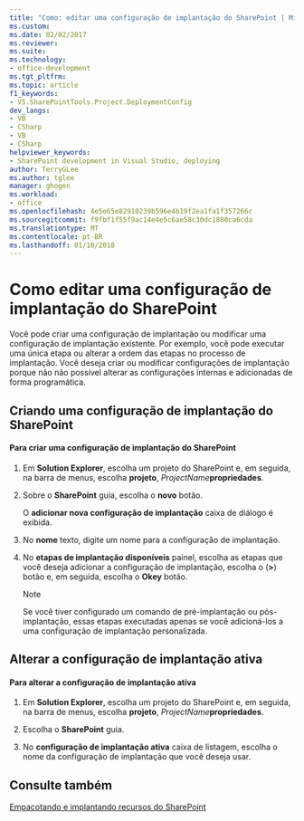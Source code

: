 ```yaml
---
title: "Como: editar uma configuração de implantação do SharePoint | Microsoft Docs"
ms.custom: 
ms.date: 02/02/2017
ms.reviewer: 
ms.suite: 
ms.technology:
- office-development
ms.tgt_pltfrm: 
ms.topic: article
f1_keywords:
- VS.SharePointTools.Project.DeploymentConfig
dev_langs:
- VB
- CSharp
- VB
- CSharp
helpviewer_keywords:
- SharePoint development in Visual Studio, deploying
author: TerryGLee
ms.author: tglee
manager: ghogen
ms.workload:
- office
ms.openlocfilehash: 4e5e65e82910239b596e4b19f2ea1fa1f357266c
ms.sourcegitcommit: f9fbf1f55f9ac14e4e5c6ae58c30dc1800ca6cda
ms.translationtype: MT
ms.contentlocale: pt-BR
ms.lasthandoff: 01/10/2018
---
```

# <a name="how-to-edit-a-sharepoint-deployment-configuration"></a>Como editar uma configuração de implantação do SharePoint
  Você pode criar uma configuração de implantação ou modificar uma configuração de implantação existente. Por exemplo, você pode executar uma única etapa ou alterar a ordem das etapas no processo de implantação. Você deseja criar ou modificar configurações de implantação porque não não possível alterar as configurações internas e adicionadas de forma programática.  
  
## <a name="creating-a-sharepoint-deployment-configuration"></a>Criando uma configuração de implantação do SharePoint  
  
#### <a name="to-create-a-sharepoint-deployment-configuration"></a>Para criar uma configuração de implantação do SharePoint  
  
1.  Em **Solution Explorer**, escolha um projeto do SharePoint e, em seguida, na barra de menus, escolha **projeto**, *ProjectName***propriedades**.  
  
2.  Sobre o **SharePoint** guia, escolha o **novo** botão.  
  
     O **adicionar nova configuração de implantação** caixa de diálogo é exibida.  
  
3.  No **nome** texto, digite um nome para a configuração de implantação.  
  
4.  No **etapas de implantação disponíveis** painel, escolha as etapas que você deseja adicionar a configuração de implantação, escolha o (**>**) botão e, em seguida, escolha o **Okey** botão.  
  
    > [!NOTE]  
    >  Se você tiver configurado um comando de pré-implantação ou pós-implantação, essas etapas executadas apenas se você adicioná-los a uma configuração de implantação personalizada.  
  
## <a name="changing-the-active-deployment-configuration"></a>Alterar a configuração de implantação ativa  
  
#### <a name="to-change-the-active-deployment-configuration"></a>Para alterar a configuração de implantação ativa  
  
1.  Em **Solution Explorer**, escolha um projeto do SharePoint e, em seguida, na barra de menus, escolha **projeto**, *ProjectName***propriedades**.  
  
2.  Escolha o **SharePoint** guia.  
  
3.  No **configuração de implantação ativa** caixa de listagem, escolha o nome da configuração de implantação que você deseja usar.  
  
## <a name="see-also"></a>Consulte também  
 [Empacotando e implantando recursos do SharePoint](../sharepoint/packaging-and-deploying-sharepoint-solutions.md)  
  
  